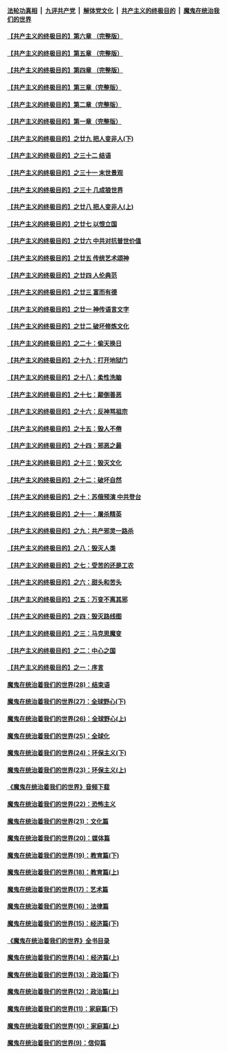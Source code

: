 ####  [法轮功真相](../../../../basic/blob/master/README.md?t=06130931) &nbsp;|&nbsp; [九评共产党](../../../../9ping.md/blob/master/README.md?t=06130931) &nbsp;|&nbsp; [解体党文化](../../../../jtdwh.md/blob/master/README.md?t=06130931)  &nbsp;|&nbsp; [共产主义的终极目的](../../../../gczydzjmd.md/blob/master/README.md?t=06130931) &nbsp;|&nbsp; [魔鬼在统治我们的世界](../../../../mgztzwmdsj.md/blob/master/README.md?t=06130931) 

#### [【共产主义的终极目的】第六章 （完整版）](../pages/nsc422/n11428913.md?t=06130931) 

#### [【共产主义的终极目的】第五章 （完整版）](../pages/nsc422/n11428912.md?t=06130931) 

#### [【共产主义的终极目的】第四章 （完整版）](../pages/nsc422/n11428907.md?t=06130931) 

#### [【共产主义的终极目的】第三章（完整版）](../pages/nsc422/n11428848.md?t=06130931) 

#### [【共产主义的终极目的】第二章（完整版）](../pages/nsc422/n11428831.md?t=06130931) 

#### [【共产主义的终极目的】第一章（完整版）](../pages/nsc422/n11417651.md?t=06130931) 

#### [【共产主义的终极目的】之廿九 把人变非人(下)](../pages/nsc422/n11344140.md?t=06130931) 

#### [【共产主义的终极目的】之三十二 结语](../pages/nsc422/n11360535.md?t=06130931) 

#### [【共产主义的终极目的】之三十一 末世景观](../pages/nsc422/n11351129.md?t=06130931) 

#### [【共产主义的终极目的】之三十 几成狼世界](../pages/nsc422/n11348280.md?t=06130931) 

#### [【共产主义的终极目的】之廿八 把人变非人(上)](../pages/nsc422/n11340492.md?t=06130931) 

#### [【共产主义的终极目的】之廿七 以恨立国](../pages/nsc422/n11336944.md?t=06130931) 

#### [【共产主义的终极目的】之廿六 中共对抗普世价值](../pages/nsc422/n11324785.md?t=06130931) 

#### [【共产主义的终极目的】之廿五 传统艺术颂神](../pages/nsc422/n11296396.md?t=06130931) 

#### [【共产主义的终极目的】之廿四 人伦典范](../pages/nsc422/n11296397.md?t=06130931) 

#### [【共产主义的终极目的】之廿三 富而有德](../pages/nsc422/n11283598.md?t=06130931) 

#### [【共产主义的终极目的】之廿一 神传语言文字](../pages/nsc422/n11263265.md?t=06130931) 

#### [【共产主义的终极目的】之廿二 破坏修炼文化](../pages/nsc422/n11245728.md?t=06130931) 

#### [【共产主义的终极目的】之二十：偷天换日](../pages/nsc422/n11238846.md?t=06130931) 

#### [【共产主义的终极目的】之十九：打开地狱门](../pages/nsc422/n11206376.md?t=06130931) 

#### [【共产主义的终极目的】之十八：柔性洗脑](../pages/nsc422/n11199994.md?t=06130931) 

#### [【共产主义的终极目的】之十七：颠倒善恶](../pages/nsc422/n11179782.md?t=06130931) 

#### [【共产主义的终极目的】之十六：反神骂祖宗](../pages/nsc422/n11166798.md?t=06130931) 

#### [【共产主义的终极目的】之十五：毁人不倦](../pages/nsc422/n11166792.md?t=06130931) 

#### [【共产主义的终极目的】之十四：邪恶之最](../pages/nsc422/n11150249.md?t=06130931) 

#### [【共产主义的终极目的】之十三：毁灭文化](../pages/nsc422/n11135227.md?t=06130931) 

#### [【共产主义的终极目的】之十二：破坏自然](../pages/nsc422/n11135214.md?t=06130931) 

#### [【共产主义的终极目的】之十：苏俄预演 中共登台](../pages/nsc422/n11118424.md?t=06130931) 

#### [【共产主义的终极目的】之十一：屠杀精英](../pages/nsc422/n11118442.md?t=06130931) 

#### [【共产主义的终极目的】之九：共产邪灵一路杀](../pages/nsc422/n11114139.md?t=06130931) 

#### [【共产主义的终极目的】之八：毁灭人类](../pages/nsc422/n11108503.md?t=06130931) 

#### [【共产主义的终极目的】之七：受苦的还是工农](../pages/nsc422/n11101809.md?t=06130931) 

#### [【共产主义的终极目的】之六：甜头和苦头](../pages/nsc422/n11096971.md?t=06130931) 

#### [【共产主义的终极目的】之五：万变不离其邪](../pages/nsc422/n11091285.md?t=06130931) 

#### [【共产主义的终极目的】之四：毁灭路线图](../pages/nsc422/n11086284.md?t=06130931) 

#### [【共产主义的终极目的】之三：马克思魔变](../pages/nsc422/n11061941.md?t=06130931) 

#### [【共产主义的终极目的】之二：中心之国](../pages/nsc422/n11047728.md?t=06130931) 

#### [【共产主义的终极目的】之一：序言](../pages/nsc422/n11086077.md?t=06130931) 

#### [魔鬼在统治着我们的世界(28)：结束语](../pages/nsc422/n10936246.md?t=06130931) 

#### [魔鬼在统治着我们的世界(27)：全球野心(下)](../pages/nsc422/n10928319.md?t=06130931) 

#### [魔鬼在统治着我们的世界(26)：全球野心(上)](../pages/nsc422/n10900318.md?t=06130931) 

#### [魔鬼在统治着我们的世界(25)：全球化](../pages/nsc422/n10788205.md?t=06130931) 

#### [魔鬼在统治着我们的世界(24)：环保主义(下)](../pages/nsc422/n10695307.md?t=06130931) 

#### [魔鬼在统治着我们的世界(23)：环保主义(上)](../pages/nsc422/n10688613.md?t=06130931) 

#### [《魔鬼在统治着我们的世界》音频下载](../pages/nsc422/n10635553.md?t=06130931) 

#### [魔鬼在统治着我们的世界(22)：恐怖主义](../pages/nsc422/n10614727.md?t=06130931) 

#### [魔鬼在统治着我们的世界(21)：文化篇](../pages/nsc422/n10597706.md?t=06130931) 

#### [魔鬼在统治着我们的世界(20)：媒体篇](../pages/nsc422/n10586579.md?t=06130931) 

#### [魔鬼在统治着我们的世界(19)：教育篇(下)](../pages/nsc422/n10564808.md?t=06130931) 

#### [魔鬼在统治着我们的世界(18)：教育篇(上)](../pages/nsc422/n10526970.md?t=06130931) 

#### [魔鬼在统治着我们的世界(17)：艺术篇](../pages/nsc422/n10499093.md?t=06130931) 

#### [魔鬼在统治着我们的世界(16)：法律篇](../pages/nsc422/n10485969.md?t=06130931) 

#### [魔鬼在统治着我们的世界(15)：经济篇(下)](../pages/nsc422/n10469975.md?t=06130931) 

#### [《魔鬼在统治着我们的世界》全书目录](../pages/nsc422/n10464261.md?t=06130931) 

#### [魔鬼在统治着我们的世界(14)：经济篇(上)](../pages/nsc422/n10457370.md?t=06130931) 

#### [魔鬼在统治着我们的世界(13)：政治篇(下)](../pages/nsc422/n10448270.md?t=06130931) 

#### [魔鬼在统治着我们的世界(12)：政治篇(上)](../pages/nsc422/n10444576.md?t=06130931) 

#### [魔鬼在统治着我们的世界(11)：家庭篇(下)](../pages/nsc422/n10440961.md?t=06130931) 

#### [魔鬼在统治着我们的世界(10)：家庭篇(上)](../pages/nsc422/n10435448.md?t=06130931) 

#### [魔鬼在统治着我们的世界(9)：信仰篇](../pages/nsc422/n10432159.md?t=06130931) 

